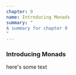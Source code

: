 ```yaml
---
chapter: 9
name: Introducing Monads
summary: "
A summary for chapter 9
"
---
```


### Introducing Monads

here's some text
